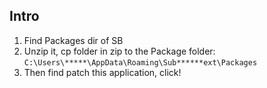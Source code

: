 
## Intro

1. Find Packages dir of SB
2. Unzip it, cp folder in zip to the Package folder: `C:\Users\*****\AppData\Roaming\Sub******ext\Packages`
3. Then find patch this application, click!
